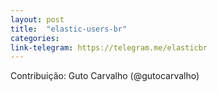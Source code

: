 ```yaml
---
layout: post
title:  "elastic-users-br"
categories: 
link-telegram: https://telegram.me/elasticbr
---
```

Contribuição: Guto Carvalho (@gutocarvalho)
